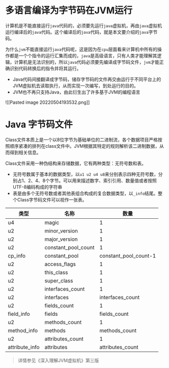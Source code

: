 # 多语言编译为字节码在JVM运行
计算机是不能直接运行`java`代码的，必须要先运行`java`虚拟机，再由`java`虚拟机运行编译后的`java`代码。这个编译后的`java`代码，就是本文要介绍的`java`字节码。

为什么`jvm`不能直接运行`java`代码呢，这是因为在`cpu`层面看来计算机中所有的操作都是一个个指令的运行汇集而成的，`java`是高级语言，只有人类才能理解其逻辑，计算机是无法识别的，所以`java`代码必须要先编译成字节码文件，`jvm`才能正确识别代码转换后的指令并将其运行。
-   Java代码间接翻译成字节码，储存字节码的文件再交由运行于不同平台上的JVM虚拟机去读取执行，从而实现一次编写，到处运行的目的。
-   JVM也不再只支持Java，由此衍生出了许多基于JVM的编程语言

![[Pasted image 20220504193532.png]]

# Java 字节码文件
Class文件本质上是一个以8位字节为基础单位的二进制流，各个数据项目严格按照顺序紧凑的排列在class文件中。JVM根据其特定的规则解析该二进制数据，从而得到相关信息。

Class文件采用一种伪结构来存储数据，它有两种类型：无符号数和表。
- 无符号数属于基本的数据类型，以`u1 u2 u4 u8`来分别表示四种无符号数，分别占1、2、4、8个字节。可以用来描述数字、索引引用、数量值或者按照UTF-8编码构成的字符串
- 表是由多个无符号数或者其他表组合构成的复合数据类型，以`_info`结尾。整个Class字节码文件可以视作一张表。

| 类型           | 名称                | 数量                  |
| -------------- | ------------------- | --------------------- |
| u4             | magic               | 1                     |
| u2             | minor_version       | 1                     |
| u2             | major_version       | 1                     |
| u2             | constant_pool_count | 1                     |
| cp_info        | constant_pool       | constant_pool_count-1 |
| u2             | access_flags        | 1                     |
| u2             | this_class          | 1                     |
| u2             | super_class         | 1                     |
| u2             | interfaces_count    | 1                     |
| u2             | interfaces          | interfaces_count      |
| u2             | fields_count        | 1                     |
| field_info     | fields              | fields_count          |
| u2             | methods_count       | 1                     |
| method_info    | methods             | methods_count         |
| u2             | attributes_count    | 1                     |
| attribute_info | attributes          | attributes_count      | 

> 详情参见《深入理解JVM虚拟机》第三版






